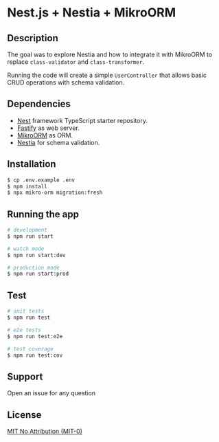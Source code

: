 # Nest.js + Nestia + MikroORM

## Description

The goal was to explore Nestia and how to integrate it with MikroORM to replace `class-validator` and 
`class-transformer`.

Running the code will create a simple `UserController` that allows basic CRUD operations with schema validation.

## Dependencies

- [Nest](https://github.com/nestjs/nest) framework TypeScript starter repository.
- [Fastify](https://fastify.dev/) as web server.
- [MikroORM](https://mikro-orm.io/) as ORM.
- [Nestia](https://nestia.io) for schema validation.

## Installation

```bash
$ cp .env.example .env
$ npm install
$ npx mikro-orm migration:fresh
```

## Running the app

```bash
# development
$ npm run start

# watch mode
$ npm run start:dev

# production mode
$ npm run start:prod
```

## Test

```bash
# unit tests
$ npm run test

# e2e tests
$ npm run test:e2e

# test coverage
$ npm run test:cov
```

## Support

Open an issue for any question

## License

[MIT No Attribution (MIT-0)](LICENSE.md)
